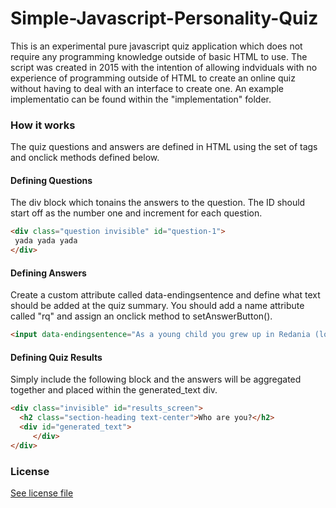 # Simple-Javascript-Personality-Quiz

This is an experimental pure javascript quiz application which does not require any programming knowledge outside of basic HTML to use. The script was created in 2015 with the intention of allowing indviduals with no experience of programming outside of HTML to create an online quiz without having to deal with an interface to create one. An example implementatio can be found within the "implementation" folder. 

### How it works

The quiz questions and  answers are defined in HTML using the set of tags and onclick methods defined below. 


#### Defining Questions
The div block which tonains the answers to the question. The ID should start off as the number one and increment for each question. 
```html 
<div class="question invisible" id="question-1">
 yada yada yada
</div>
```

#### Defining Answers
Create a custom attribute called data-endingsentence and define what text should be added at the quiz summary. You should add a name attribute called "rq" and assign an onclick method to setAnswerButton().

```html
<input data-endingsentence="As a young child you grew up in Redania (located in the Northern Kingdoms) enjoying prosperity the nation held." name="rq" onclick="setAnswerButton()" type="radio">Redania
 ```
 
#### Defining Quiz Results
Simply include the following block and the answers will be aggregated together and placed within the generated_text div. 

```html
<div class="invisible" id="results_screen">
  <h2 class="section-heading text-center">Who are you?</h2>
  <div id="generated_text">
	 </div>
</div>
 ```
### License
[See license file](/LICENSE.md)
